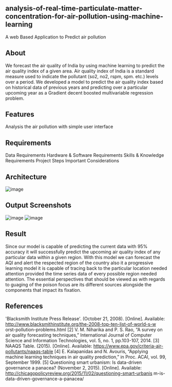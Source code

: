 ## analysis-of-real-time-particulate-matter-concentration-for-air-pollution-using-machine-learning
A web Based Application to Predict air pollution
## About
We forecast the air quality of India by using machine learning to predict the air quality index of a given area. 
Air quality index of India is a standard measure used to indicate the pollutant (so2, no2, rspm, spm. etc.) levels over a period.
We developed a model to predict the air quality index based on historical data of previous years and predicting over a particular upcoming year as a Gradient decent boosted multivariable regression problem. 
## Features
Analysis the air pollution with simple user interface
## Requirements
Data Requirements Hardware & Software Requirements Skills & Knowledge Requirements Project Steps Important Considerations
## Architecture
![image](https://github.com/Nitheshnaidu/analysis-of-real-time-particulate-matter-concentration-for-air-pollution-using-machine-learning/assets/127975000/ccfb96b9-f75e-4f7a-9aee-f0e3f13fd0f0)
## Output Screenshots
![image](https://github.com/Nitheshnaidu/analysis-of-real-time-particulate-matter-concentration-for-air-pollution-using-machine-learning/assets/127975000/b801c071-ea99-41c1-bfea-7525ab448bcc)
![image](https://github.com/Nitheshnaidu/analysis-of-real-time-particulate-matter-concentration-for-air-pollution-using-machine-learning/assets/127975000/49ccc918-ec4a-4e4e-a03f-6be4e0eb4872)
## Result
Since our model is capable of predicting the current data with 95% accuracy it will successfully predict the upcoming air quality index of any particular data within a given region. With this model we can forecast the AQI and alert the respected region of the country also it a progressive learning model it is capable of tracing back to the particular location needed attention provided the time series data of every possible region needed attention. 
The essential perspectives that should be viewed as with regards to guaging of the poison focus are its different sources alongside the components that impact its fixation.
## References
'Blacksmith Institute Press Release'. (October 21, 2008). [Online]. Available: http://www.blacksmithinstitute.org/the-2008-top-ten-list-of-world-s-w orst-pollution-problems.html
[2] V. M. Niharika and P. S. Rao, “A survey on air quality forecasting techniques,” International Journal of Computer Science and Information Technologies, vol. 5, no. 1, pp.103-107, 2014. 
[3] NAAQS Table. (2015). [Online]. Available: https://www.epa.gov/criteria-air-pollutants/naaqs-table
[4] E. Kalapanidas and N. Avouris, “Applying machine learning techniques in air quality prediction,” in Proc. ACAI, vol. 99, September 1999. 
[5] Questioning smart urbanism: Is data-driven governance a panacea? (November 2, 2015). [Online]. Available: http://chicagopolicyreview.org/2015/11/02/questioning-smart-urbanis m-is-data-driven-governance-a-panacea/




